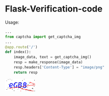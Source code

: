 # Flask-Verification-code

Usage:
```python
...
from captcha import get_captcha_img
...
@app.route('/')
def index():
    image_data, text = get_captcha_img()
    resp = make_response(image_data)
    resp.headers['Content-Type'] = "image/png"
    return resp
```

![](https://raw.githubusercontent.com/AloneBo/Flask-Verification-code/master/captcha.png)


